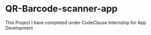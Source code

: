 # QR-Barcode-scanner-app
This Project I have completed under CodeClause Internship for App Development
